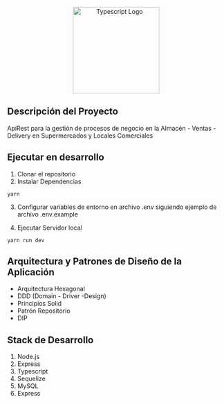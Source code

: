 <p align="center">
  <a href="https://nodejs.org/es/" target="blank"><img src="https://upload.wikimedia.org/wikipedia/commons/4/4c/Typescript_logo_2020.svg" width="200" alt="Typescript Logo" /></a>
</p>

## Descripción del Proyecto

ApiRest para la gestión de procesos de negocio en la Almacén - Ventas -  Delivery en Supermercados y Locales Comerciales

## Ejecutar en desarrollo

1. Clonar el repositorio
2. Instalar Dependencias
```
yarn
```
3. Configurar variables de entorno en archivo .env siguiendo ejemplo de archivo .env.example


5. Ejecutar Servidor local
```
yarn run dev
```
## Arquitectura y Patrones de Diseño de la Aplicación

- Arquitectura Hexagonal
- DDD (Domain - Driver -Design)
- Principios Solid
- Patrón Repositorio
- DIP

## Stack de Desarrollo

1. Node.js
2. Express
3. Typescript
4. Sequelize
5. MySQL
6. Express